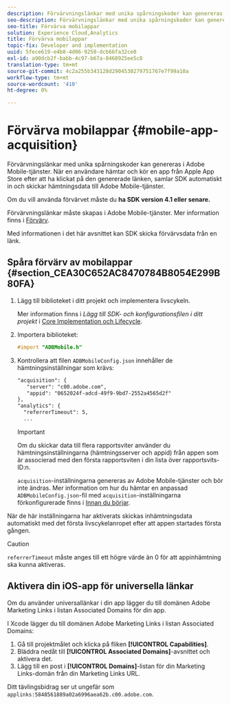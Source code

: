 ```yaml
---
description: Förvärvningslänkar med unika spårningskoder kan genereras i Adobe Mobile-tjänster. När en användare hämtar och kör en app från Apple App Store efter att ha klickat på den genererade länken, samlar SDK automatiskt in och skickar hämtningsdata till Adobe Mobile-tjänster.
seo-description: Förvärvningslänkar med unika spårningskoder kan genereras i Adobe Mobile-tjänster. När en användare hämtar och kör en app från Apple App Store efter att ha klickat på den genererade länken, samlar SDK automatiskt in och skickar hämtningsdata till Adobe Mobile-tjänster.
seo-title: Förvärva mobilappar
solution: Experience Cloud,Analytics
title: Förvärva mobilappar
topic-fix: Developer and implementation
uuid: 5fece619-e4b8-4d06-9250-dcb66fa32ce0
exl-id: a90dcb2f-babb-4c97-b67a-8468925ee5c8
translation-type: tm+mt
source-git-commit: 4c2a255b343128d2904530279751767e7f99a10a
workflow-type: tm+mt
source-wordcount: '410'
ht-degree: 0%

---
```


# Förvärva mobilappar {#mobile-app-acquisition}

Förvärvningslänkar med unika spårningskoder kan genereras i Adobe Mobile-tjänster. När en användare hämtar och kör en app från Apple App Store efter att ha klickat på den genererade länken, samlar SDK automatiskt in och skickar hämtningsdata till Adobe Mobile-tjänster.

Om du vill använda förvärvet måste du **ha SDK version 4.1 eller senare.**

Förvärvningslänkar måste skapas i Adobe Mobile-tjänster. Mer information finns i [Förvärv](/help/using/acquisition-main/acquisition-main.md).

Med informationen i det här avsnittet kan SDK skicka förvärvsdata från en länk.

## Spåra förvärv av mobilappar {#section_CEA30C652AC8470784B8054E299B80FA}

1. Lägg till biblioteket i ditt projekt och implementera livscykeln.

   Mer information finns i *Lägg till SDK- och konfigurationsfilen i ditt projekt* i [Core Implementation och Lifecycle](/help/ios/getting-started/dev-qs.md).
1. Importera biblioteket:

   ```objective-c
   #import "ADBMobile.h"
   ```

1. Kontrollera att filen `ADBMobileConfig.json` innehåller de hämtningsinställningar som krävs:

   ```xml
   "acquisition": { 
      "server": "c00.adobe.com", 
      "appid": "0652024f-adcd-49f9-9bd7-2552a4565d2f" 
   }, 
   "analytics": { 
     "referrerTimeout": 5, 
     ...
   ```

   >[!IMPORTANT]
   >
   >Om du skickar data till flera rapportsviter använder du hämtningsinställningarna (hämtningsserver och appid) från appen som är associerad med den första rapportsviten i din lista över rapportsvits-ID:n.

   `acquisition`-inställningarna genereras av Adobe Mobile-tjänster och bör inte ändras. Mer information om hur du hämtar en anpassad `ADBMobileConfig.json`-fil med `acquisition`-inställningarna förkonfigurerade finns i [Innan du börjar](/help/ios/getting-started/requirements.md).

När de här inställningarna har aktiverats skickas inhämtningsdata automatiskt med det första livscykelanropet efter att appen startades första gången.

>[!CAUTION]
>
>`referrerTimeout` måste anges till ett högre värde än 0 för att appinhämtning ska kunna aktiveras.

## Aktivera din iOS-app för universella länkar

Om du använder universallänkar i din app lägger du till domänen Adobe Marketing Links i listan Associated Domains för din app.

I Xcode lägger du till domänen Adobe Marketing Links i listan Associated Domains:

1. Gå till projektmålet och klicka på fliken **[!UICONTROL Capabilities]**.
2. Bläddra nedåt till **[!UICONTROL Associated Domains]**-avsnittet och aktivera det.
3. Lägg till en post i **[!UICONTROL Domains]**-listan för din Marketing Links-domän från din Marketing Links URL.

Ditt tävlingsbidrag ser ut ungefär som `applinks:5848561889a02a6996aea62b.c00.adobe.com`.
